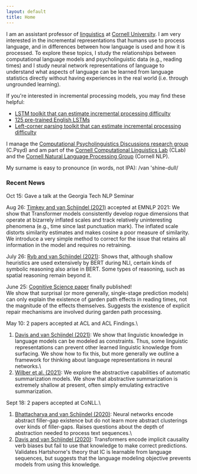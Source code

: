 ```yaml
---
layout: default
title: Home
---
```


I am an assistant professor of [linguistics](https://linguistics.cornell.edu/) at [Cornell University](https://www.cornell.edu/). I am very interested in the incremental representations that humans use to process language, and in differences between how language is used and how it is processed. To explore these topics, I study the relationships between computational language models and psycholinguistic data (e.g., reading times) and I study neural network representations of language to understand what aspects of language can be learned from language statistics directly without having experiences in the real world (i.e. through ungrounded learning).

If you're interested in incremental processing models, you may find these helpful:  
* [LSTM toolkit that can estimate incremental processing difficulty](https://github.com/vansky/neural-complexity)  
* [125 pre-trained English LSTMs](https://zenodo.org/record/3559340)  
* [Left-corner parsing toolkit that can estimate incremental processing difficulty](https://github.com/modelblocks/modelblocks-release)

I manage the [Computational Psycholinguistics Discussions research group](https://c-psyd.github.io/) (C.Psyd) and am part of the [Cornell Computational Linguistics Lab](https://conf.ling.cornell.edu/compling/) (CLab) and the [Cornell Natural Language Processing Group](https://nlp.cornell.edu/) (Cornell NLP).

My surname is easy to pronounce (in words, not IPA): /van 'shine-dull/

### Recent News

Oct 15: Gave a talk at the Georgia Tech NLP Seminar

Aug 26: [Timkey and van Schijndel (2021)](/assets/pdf/timkey_vanschijndel-2021-emnlp.pdf) accepted at EMNLP 2021: We show that Transformer models consistently develop rogue dimensions that operate at bizarrely inflated scales and track relatively uninteresting phenomena (e.g., time since last punctuation mark). The inflated scale distorts similarity estimates and makes cosine a poor measure of similarity. We introduce a very simple method to correct for the issue that retains all information in the model and requires no retraining.

July 26: [Ryb and van Schijndel (2021)](/assets/pdf/ryb_vanschijndel-2021-cstfrs.pdf): Shows that, although shallow heuristics are used extensively by BERT during NLI, certain kinds of symbolic reasoning also arise in BERT. Some types of reasoning, such as spatial reasoning remain beyond it.

June 25: [Cognitive Science paper](/assets/pdf/vanschijndel_linzen-2021-cogscij.pdf) finally published!\
We show that surprisal (or more generally, single-stage prediction models) can only explain the existence of garden path effects in reading times, not the magnitude of the effects themselves. Suggests the existence of explicit repair mechanisms are involved during garden path processing.

May 10: 2 papers accepted at ACL and ACL Findings.\
1) [Davis and van Schijndel (2021)](/assets/pdf/davis_vanschijndel-2021-acl.pdf): We show that linguistic knowledge in language models can be modeled as constraints. Thus, some linguistic representations can prevent other learned linguistic knowledge from surfacing. We show how to fix this, but more generally we outline a framework for thinking about language representations in neural networks.\
2) [Wilber et al. (2021)](/assets/pdf/wilber_etal-2021-findings_acl.pdf): We explore the abstractive capabilities of automatic summarization models. We show that abstractive summarization is extremely shallow at present, often simply emulating extractive summarization.

Sept 18: 2 papers accepted at CoNLL.\
1) [Bhattacharya and van Schijndel (2020)](/assets/pdf/bhattacharya_vanschijndel-2020-conll.pdf): Neural networks encode abstract filler-gap existence but do not learn more abstract clusterings over kinds of filler-gaps. Raises questions about the depth of abstraction needed to process text sequences.\
2) [Davis and van Schijndel (2020)](/assets/pdf/davis_vanschijndel-2020-conll.pdf): Transformers encode implicit causality verb biases but fail to use that knowledge to make correct predictions. Validates Hartshorne's theory that IC is learnable from language sequences, but suggests that the language modeling objective prevents models from using this knowledge.
